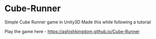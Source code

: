 # Cube-Runner
Simple Cube Runner game in Unity3D
Made this while following a tutorial

Play the game here - https://ashishkingdom.github.io/Cube-Runner
